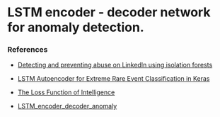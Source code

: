 
# LSTM encoder - decoder network for anomaly detection.



### References

- [Detecting and preventing abuse on LinkedIn using isolation forests](https://engineering.linkedin.com/blog/2019/isolation-forest)
- [LSTM Autoencoder for Extreme Rare Event Classification in Keras](https://towardsdatascience.com/lstm-autoencoder-for-extreme-rare-event-classification-in-keras-ce209a224cfb)

- [The Loss Function of Intelligence](https://towardsdatascience.com/the-loss-function-of-intelligence-44bf9913733e)
- [LSTM_encoder_decoder_anomaly](https://github.com/bnsreenu/python_for_microscopists/blob/master/180_LSTM_encoder_decoder_anomaly_GE.py)